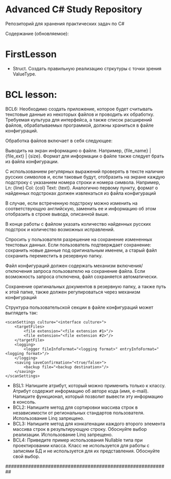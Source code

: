 # Advanced C# Study Repository

Репозиторий для хранения практических задач по С#

Содержание (обновляемое): 

# FirstLesson
* Struct. Создать правильную реализацию стркутуры с точки зрения ValueType.

# BCL lesson:
BCL6: Необходимо создать приложение, которое будет считывать текстовые данные из некоторых файлов и проводить их обработку. Требуемая культура для интерфейса, а также список расширений файлов, обрабатываемых программой, должны храниться в файле конфигураций.

Обработка файлов включает в себя следующее:
    
Выводить на экран информацию о файле. Например, {file_name} | {file_ext} | {size}. Формат для информации о файле также следует брать из файла конфигурации.
    
С использованием регулярных выражений проверять в тексте наличие русских символов и, если таковые будут, отобразить на экране каждую подстроку с указанием номера строки и номера символа. Например, Ln: {line} Col: {col} Text: {text}. Аналогично первому пункту, формат о найденных подстроках должен извлекаться из файла конфигураций
    
В случае, если встреченную подстроку можно изменить на соответствующую английскую, заменить ее и информацию об этом отобразить в строке вывода, описанной выше.

В конце работы с файлом указать количество найденных русских подстрок и количество возможных исправлений.

Спросить у пользователя разрешение на сохранение измененных текстовых данных. Если пользователь подтверждает сохранение: сохранить новые данные под оригинальным именем, а старый файл сохранить переместить в резервную папку.
    
Файл конфигураций должен содержать механизм включения/отключения запроса пользователю на сохранение файла. Если возможность запроса отключена, файл сохраняется автоматически.
    
Сохранение оригинальных документов в резервную папку, а также путь к этой папке, также должен регулироваться через механизм конфигураций
    
Структура пользовательской секции в файле конфигураций может выглядеть так:

    <scanSettings culture="<interface culture>"> 
        <targetFiles>
            <file extension="<file extension #1>"/>
            <file extension="<file extension #2>"/>
        </targetFile>
        <logging>
            <logger fileInfoFormat="<logging format>" entryInfoFormat="<logging format>"/>
        </logging>
        <saving saveConfirmation="<true/false>">
            <backup file="<backup destination>"/>
        </saving>
    </scanSettings>

+ BSL1: Напишите атрибут, который можно применить только к классу. Атрибут содержит информацию об авторе кода (имя, e-mail). Напишите функционал, который позволит вывести эту информацию в консоль.
+ BCL2: Напишите метод для сортировки массива строк в независимости от региональных стандартов пользователя. Использование Linq запрещено.
+ BCL3: Напишите метод для конкатенации каждого второго элемента массива строк в результирующую строку. Обоснуйте выбор реализации. Использование Linq запрещено.
+ BCL4: Приведите пример использования Nullable типа при проектировании класса. Класс не используется для работы с записями БД и не используется для их представления. Обоснуйте свой выбор.

##########################################################
